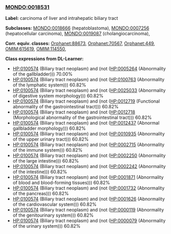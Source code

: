 
### [MONDO:0018531](http://purl.obolibrary.org/obo/MONDO_0018531)
**Label:** carcinoma of liver and intrahepatic biliary tract

**Subclasses:** [MONDO:0018666](http://purl.obolibrary.org/obo/MONDO_0018666) (hepatoblastoma), [MONDO:0007256](http://purl.obolibrary.org/obo/MONDO_0007256) (hepatocellular carcinoma), [MONDO:0019087](http://purl.obolibrary.org/obo/MONDO_0019087) (cholangiocarcinoma), 

**Corr. equiv. classes:** [Orphanet:88673](http://www.orpha.net/ORDO/Orphanet_88673), [Orphanet:70567](http://www.orpha.net/ORDO/Orphanet_70567), [Orphanet:449](http://www.orpha.net/ORDO/Orphanet_449), [OMIM:615619](http://purl.obolibrary.org/obo/OMIM_615619), [OMIM:114550](http://purl.obolibrary.org/obo/OMIM_114550), 

**Class expressions from DL-Learner:**

- [HP:0100574](http://purl.obolibrary.org/obo/HP_0100574) (Biliary tract neoplasm) and (not ([HP:0005264](http://purl.obolibrary.org/obo/HP_0005264) (Abnormality of the gallbladder))) 70.00%
- [HP:0100574](http://purl.obolibrary.org/obo/HP_0100574) (Biliary tract neoplasm) and (not ([HP:0100763](http://purl.obolibrary.org/obo/HP_0100763) (Abnormality of the lymphatic system))) 60.82%
- [HP:0100574](http://purl.obolibrary.org/obo/HP_0100574) (Biliary tract neoplasm) and (not ([HP:0025033](http://purl.obolibrary.org/obo/HP_0025033) (Abnormality of digestive system morphology))) 60.82%
- [HP:0100574](http://purl.obolibrary.org/obo/HP_0100574) (Biliary tract neoplasm) and (not ([HP:0012719](http://purl.obolibrary.org/obo/HP_0012719) (Functional abnormality of the gastrointestinal tract))) 60.82%
- [HP:0100574](http://purl.obolibrary.org/obo/HP_0100574) (Biliary tract neoplasm) and (not ([HP:0012718](http://purl.obolibrary.org/obo/HP_0012718) (Morphological abnormality of the gastrointestinal tract))) 60.82%
- [HP:0100574](http://purl.obolibrary.org/obo/HP_0100574) (Biliary tract neoplasm) and (not ([HP:0012437](http://purl.obolibrary.org/obo/HP_0012437) (Abnormal gallbladder morphology))) 60.82%
- [HP:0100574](http://purl.obolibrary.org/obo/HP_0100574) (Biliary tract neoplasm) and (not ([HP:0010935](http://purl.obolibrary.org/obo/HP_0010935) (Abnormality of the upper urinary tract))) 60.82%
- [HP:0100574](http://purl.obolibrary.org/obo/HP_0100574) (Biliary tract neoplasm) and (not ([HP:0002715](http://purl.obolibrary.org/obo/HP_0002715) (Abnormality of the immune system))) 60.82%
- [HP:0100574](http://purl.obolibrary.org/obo/HP_0100574) (Biliary tract neoplasm) and (not ([HP:0002250](http://purl.obolibrary.org/obo/HP_0002250) (Abnormality of the large intestine))) 60.82%
- [HP:0100574](http://purl.obolibrary.org/obo/HP_0100574) (Biliary tract neoplasm) and (not ([HP:0002242](http://purl.obolibrary.org/obo/HP_0002242) (Abnormality of the intestine))) 60.82%
- [HP:0100574](http://purl.obolibrary.org/obo/HP_0100574) (Biliary tract neoplasm) and (not ([HP:0001871](http://purl.obolibrary.org/obo/HP_0001871) (Abnormality of blood and blood-forming tissues))) 60.82%
- [HP:0100574](http://purl.obolibrary.org/obo/HP_0100574) (Biliary tract neoplasm) and (not ([HP:0001732](http://purl.obolibrary.org/obo/HP_0001732) (Abnormality of the pancreas))) 60.82%
- [HP:0100574](http://purl.obolibrary.org/obo/HP_0100574) (Biliary tract neoplasm) and (not ([HP:0001626](http://purl.obolibrary.org/obo/HP_0001626) (Abnormality of the cardiovascular system))) 60.82%
- [HP:0100574](http://purl.obolibrary.org/obo/HP_0100574) (Biliary tract neoplasm) and (not ([HP:0000119](http://purl.obolibrary.org/obo/HP_0000119) (Abnormality of the genitourinary system))) 60.82%
- [HP:0100574](http://purl.obolibrary.org/obo/HP_0100574) (Biliary tract neoplasm) and (not ([HP:0000079](http://purl.obolibrary.org/obo/HP_0000079) (Abnormality of the urinary system))) 60.82%


